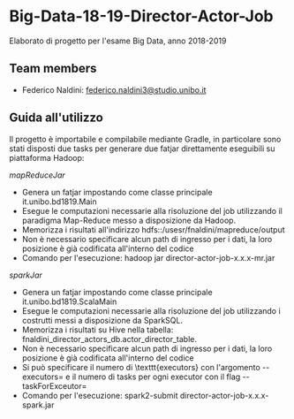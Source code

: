 # Big-Data-18-19-Director-Actor-Job

Elaborato di progetto per l'esame Big Data, anno 2018-2019

## Team members

 * Federico Naldini: [federico.naldini3@studio.unibo.it](mailto:federico.naldini3@studio.unibo.it)
 
  ## Guida all'utilizzo
Il progetto è importabile e compilabile mediante Gradle, in particolare sono stati disposti due tasks per 
generare due fatjar direttamente eseguibili su piattaforma Hadoop:
  
  *mapReduceJar*
  * Genera un fatjar impostando come classe principale it.unibo.bd1819.Main
  * Esegue le computazioni necessarie alla risoluzione del job utilizzando il paradigma Map-Reduce messo a disposizione da Hadoop.
  * Memorizza i risultati all'indirizzo hdfs::/usesr/fnaldini/mapreduce/output
  * Non è necessario specificare alcun path di ingresso per i dati, la loro posizione è già codificata all'interno del codice
  * Comando per l'esecuzione: hadoop jar director-actor-job-x.x.x-mr.jar  
  
  *sparkJar*
   * Genera un fatjar impostando come classe principale it.unibo.bd1819.ScalaMain
   * Esegue le computazioni necessarie alla risoluzione del job utilizzando i costrutti messi a disposizione da SparkSQL.
   * Memorizza i risultati su Hive nella tabella: fnaldini_director_actors_db.actor_director_table.
   * Non è necessario specificare alcun path di ingresso per i dati, la loro posizione è già codificata all'interno del codice
   * Si può specificare il numero di \texttt{executors} con l'argomento --executors= e il numero di tasks per ogni executor con il flag --taskForExceutor=
   * Comando per l'esecuzione: spark2-submit director-actor-job-x.x.x-spark.jar

 
